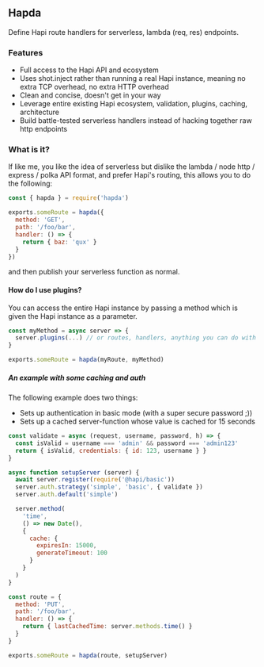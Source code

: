 ## Hapda

Define Hapi route handlers for serverless, lambda (req, res) endpoints.

### Features

* Full access to the Hapi API and ecosystem
* Uses shot.inject rather than running a real Hapi instance, meaning no extra TCP overhead, no extra HTTP overhead
* Clean and concise, doesn't get in your way
* Leverage entire existing Hapi ecosystem, validation, plugins, caching, architecture
* Build battle-tested serverless handlers instead of hacking together raw http endpoints

### What is it?

If like me, you like the idea of serverless but dislike the lambda / node http / express / polka API format, and prefer Hapi's routing, this allows you to do the following:

```js
const { hapda } = require('hapda')

exports.someRoute = hapda({
  method: 'GET',
  path: '/foo/bar',
  handler: () => {
    return { baz: 'qux' }
  }
})
```

and then publish your serverless function as normal.

#### How do I use plugins?

You can access the entire Hapi instance by passing a method which is given the Hapi instance as a parameter.

```js
const myMethod = async server => {
  server.plugins(...) // or routes, handlers, anything you can do with Hapi at all.
}

exports.someRoute = hapda(myRoute, myMethod)
```

##### An example with some caching and auth

The following example does two things:

* Sets up authentication in basic mode (with a super secure password ;))
* Sets up a cached server-function whose value is cached for 15 seconds

```js
const validate = async (request, username, password, h) => {
  const isValid = username === 'admin' && password === 'admin123'
  return { isValid, credentials: { id: 123, username } }
}

async function setupServer (server) {
  await server.register(require('@hapi/basic'))
  server.auth.strategy('simple', 'basic', { validate })
  server.auth.default('simple')

  server.method(
    'time',
    () => new Date(),
    {
      cache: {
        expiresIn: 15000,
        generateTimeout: 100
      }
    }
  )
}

const route = {
  method: 'PUT',
  path: '/foo/bar',
  handler: () => {
    return { lastCachedTime: server.methods.time() }
  }
}

exports.someRoute = hapda(route, setupServer)
```
